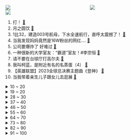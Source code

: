 <div >
	<a style="float:left;width:55%;" href = "https://github.com/anuraghazra/github-readme-stats">
	 <img src = "https://github-readme-stats.vercel.app/api?username=iuuuuuaena&theme=buefy&show_icons=true"/>
	</a>
	<a  style="float:right;width:45%" href = "https://github.com/anuraghazra/github-readme-stats">
	 <img  src="https://github-readme-stats.vercel.app/api/top-langs/?username=anuraghazra&layout=compact"/>
	</a>
	</div>

[![](https://img.shields.io/badge/jxd-@jxdgogogo.xyz-yellowgreen.svg)](https://www.jxdgogogo.xyz)<br>
1. 打！ [:link:](//www.bilibili.com/video/BV12u411u7wC) <br>
2. 月之圆饮 [:link:](//www.bilibili.com/video/BV15H4y1f7cU) <br>
3. 1比32，建造003号航母，下水全速航行，直呼太震撼了！ [:link:](//www.bilibili.com/video/BV1nH4y1f7RV) <br>
4. 当我发现妈妈竟然是16W粉丝的网红…. [:link:](//www.bilibili.com/video/BV12w411Y7KE) <br>
5. 公司要爆炸了 好难过 [:link:](//www.bilibili.com/video/BV1hw41117wh) <br>
6. 一种很新的大学室友：“霸道”室友！#李宗恒 [:link:](//www.bilibili.com/video/BV1Zw411h7Yv) <br>
7. 请不要在台球厅打高尔夫 [:link:](//www.bilibili.com/video/BV17F411U7UJ) <br>
8. 我叫柯蓝，是附近有名的名蒸蛋（4） [:link:](//www.bilibili.com/video/BV1sF411272i) <br>
9. 【英雄联盟】2023全球总决赛主题曲《登神》 [:link:](//www.bilibili.com/video/BV1am4y1V7vf) <br>
10. 当我带着亲生儿子跟女儿去逛展 [:link:](//www.bilibili.com/video/BV1aH4y1Z72Y) <br>
<details>
<summary>10 ~ 20</summary>

11. 各地人身上都有奇怪的bug [:link:](//www.bilibili.com/video/BV1g94y1h7mN) <br>
12. 你 快 死 啊 [:link:](//www.bilibili.com/video/BV1RN4y1Z7GX) <br>
13. 这是我玩过最抽象的宝可梦了 ④ [:link:](//www.bilibili.com/video/BV1BV411F7XN) <br>
14. 耗时三天三夜，我用1块钱的优势成功荣获了“世界第一” [:link:](//www.bilibili.com/video/BV16N4y1f7Rh) <br>
15. 我爸的所做作为，被央视找上门 [:link:](//www.bilibili.com/video/BV1XN4y1f7wz) <br>
16. 宿醉3.0 [:link:](//www.bilibili.com/video/BV1534y1V71S) <br>
17. 【warma】不要被可爱的外表欺骗了！【游戏杂谈/第三期】 [:link:](//www.bilibili.com/video/BV1bj411b7Ds) <br>
18. 呆呆傻傻坚果墙，木雕一个大聪明 [:link:](//www.bilibili.com/video/BV1iN411E7jh) <br>
19. 假期快乐家人们！ [:link:](//www.bilibili.com/video/BV1g94y1h7wi) <br>
</details>
<details>
<summary>19 ~ 20</summary>

20. 【泛式/剧情MAD】祝你幸福，这一次我没有『说谎 』......  （mygo/祥子） [:link:](//www.bilibili.com/video/BV1oG41127aM) <br>
21. 谷歌翻译（太太太太太好笑了） [:link:](//www.bilibili.com/video/BV1Vj411b7E1) <br>
22. 动捕演员竟然这样启动原神？！【曦曦鱼】 [:link:](//www.bilibili.com/video/BV18m4y137zb) <br>
23. 有地线差点被电死，视频看到一半你能猜到故障原因吗？ [:link:](//www.bilibili.com/video/BV1EH4y1Z7V8) <br>
24. cos饮月君在肯德基反客为主 [:link:](//www.bilibili.com/video/BV1DC4y157Sb) <br>
25. 《原神》过场动画-「为时尚早」 [:link:](//www.bilibili.com/video/BV1kw411m7TV) <br>
26. 画了4天，祝您生日快乐！ [:link:](//www.bilibili.com/video/BV1GN411E7ad) <br>
27. 吓得差点见到太奶了 [:link:](//www.bilibili.com/video/BV1Tu4y1t7Pz) <br>
28. 《 超 B 界 次 元 大 战 》 [:link:](//www.bilibili.com/video/BV1ZK4y1F764) <br>
</details>
<details>
<summary>28 ~ 30</summary>

29. 《明日方舟》主题曲【恶兆湍流】开放 限时纪念活动宣传pv [:link:](//www.bilibili.com/video/BV1eV411F7u9) <br>
30. 全国只有我在家躺着过十一吗？ [:link:](//www.bilibili.com/video/BV1fu4y1s7Wq) <br>
31. 反转来了！假助农？背景太假哥天价冬枣的回应！！ [:link:](//www.bilibili.com/video/BV1eN411n7tp) <br>
32. 重来一遍，我定能拯救我的心爱之人！ [:link:](//www.bilibili.com/video/BV1V34y1V78F) <br>
33. 前…前辈…请和我交往罢…❤️！ [:link:](//www.bilibili.com/video/BV1oh4y1z7RM) <br>
34. 猎杀时刻！ [:link:](//www.bilibili.com/video/BV14z4y1G7Lq) <br>
35. 你的爸爸是做什么的？哈哈哈哈笑噶了 [:link:](//www.bilibili.com/video/BV1LF41127oM) <br>
36. 啊？？B站是这么玩的啊 [:link:](//www.bilibili.com/video/BV1fw41117bB) <br>
37. 次数变时长？如果B站改版，对我们会有什么影响？ [:link:](//www.bilibili.com/video/BV1mr4y1f7hr) <br>
</details>
<details>
<summary>37 ~ 40</summary>

38. 消防战车——坦克篇 [:link:](//www.bilibili.com/video/BV1i8411C78W) <br>
39. 古人到底是怎么想到用泥巴铺在布料上的？香云纱制作技艺 [:link:](//www.bilibili.com/video/BV14z4y1G7WQ) <br>
40. 母亲的一句话，让他从学霸变成了“网瘾少年”… [:link:](//www.bilibili.com/video/BV148411C7uX) <br>
41. 童年的圣主 被我复活了！成龙历险记 圣主雕像加十二符咒 大鹏质检员 [:link:](//www.bilibili.com/video/BV1bC4y1o7WU) <br>
42. 双厨探店 |压力拉满！两个专业厨师一起探店到底有多恐怖！ [:link:](//www.bilibili.com/video/BV1WC4y1o72c) <br>
43. 你们为啥骗我啊！？？？ [:link:](//www.bilibili.com/video/BV1Wu4y1t787) <br>
44. 他们都不会记住我。 [:link:](//www.bilibili.com/video/BV1YC4y1o7vL) <br>
45. 20s｜夜上海 [:link:](//www.bilibili.com/video/BV1qj411t7q4) <br>
46. 越 传 越  离 谱 了 是 吧 [:link:](//www.bilibili.com/video/BV1fh4y1z7Pw) <br>
</details>
<details>
<summary>46 ~ 50</summary>

47. 雷佳音、于和伟、孙艺洲都来我们节目啦？【真的假的04】 [:link:](//www.bilibili.com/video/BV1Gh4y167Ry) <br>
48. 猫咪呼吸窘迫无法动弹，医生检查后发现肺部水肿整个肺已经白了#猫咪的迷惑行为 #萌宠计划 #科学养宠攻略 #猫咪 #宠物医生 [:link:](//www.bilibili.com/video/BV1Vw411a7XL) <br>
49. 疯了！找到这些《猫和老鼠》表情包的出处到底多难？竟然... [:link:](//www.bilibili.com/video/BV1Ju411g74J) <br>
50. 【原神生日会】你呀你呀 [:link:](//www.bilibili.com/video/BV1z8411y7Np) <br>
51. 擎天柱变形机器人！会跳舞还可以遥控！ [:link:](//www.bilibili.com/video/BV1Kw411a7ra) <br>
52. 高中生物基础与解法全集（涵盖所有）|长期更新|从零开始拯救所有学渣！ [:link:](//www.bilibili.com/video/BV1YC4y1o7E3) <br>
53. 刀名 感情 [:link:](//www.bilibili.com/video/BV1qF41127KW) <br>
54. 【祖玛/Zuma】【（中秋献礼）最新世界纪录！！！】【冒险模式】【37分09秒】 [:link:](//www.bilibili.com/video/BV1Xr4y1f7jo) <br>
55. 搭讪不可怕 谁怂谁尴尬 [:link:](//www.bilibili.com/video/BV15F411273d) <br>
</details>
<details>
<summary>55 ~ 60</summary>

56. 【TF家族】《恭喜你发现了宝藏》第二季——先导片：误入MBTI探究所 [:link:](//www.bilibili.com/video/BV16N411E7fE) <br>
57. 20个小时，1:1还原一乐拉面！ [:link:](//www.bilibili.com/video/BV1Mw411e7yc) <br>
58. 收纳玩明白了！藏玩阁三变机甲-猎影！ [:link:](//www.bilibili.com/video/BV1534y1V7bc) <br>
59. 10个打工人变态神器，我打算节后偷偷用起来 [:link:](//www.bilibili.com/video/BV1n84y1U7d7) <br>
60. 出来露营硬生生被我们干成了大排档！ [:link:](//www.bilibili.com/video/BV1Ru4y1s7FY) <br>
61. 一个寝室住不出来两种人！ [:link:](//www.bilibili.com/video/BV1K8411C7aw) <br>
62. Minecraft：那可是我最好的伙伴！ [:link:](//www.bilibili.com/video/BV1Au4y1t7bn) <br>
63. 感谢这游戏，平均了我和朋友的智商！ [:link:](//www.bilibili.com/video/BV1iB4y1f77c) <br>
64. 大口吃 [:link:](//www.bilibili.com/video/BV1BN4y1f7tc) <br>
</details>
<details>
<summary>64 ~ 70</summary>

65. 跟踪狂 [:link:](//www.bilibili.com/video/BV188411C7K8) <br>
66. 大吉大利，今晚吃鸡 [:link:](//www.bilibili.com/video/BV1N34y1V7PL) <br>
67. 让我疯狂自律的一段话： [:link:](//www.bilibili.com/video/BV1N84y1S7Ja) <br>
68. 玩网上爆火的情侣挑战，输给女朋友600多万？？？ [:link:](//www.bilibili.com/video/BV15H4y1f78z) <br>
69. 臂力棒挑战一下一块钱？我能做到他破产 [:link:](//www.bilibili.com/video/BV1jF41127dr) <br>
70. 心机之蛙一直摸你肚子 [:link:](//www.bilibili.com/video/BV1P94y1h7EB) <br>
71. 自 信 音 游 fu 2.0 [:link:](//www.bilibili.com/video/BV1GF411U7sP) <br>
72. 八重神子的奉茶你敢喝吗？ [:link:](//www.bilibili.com/video/BV1qH4y1Z78x) <br>
73. 如果信念有颜色，那一定是中国红🇨🇳 [:link:](//www.bilibili.com/video/BV1dw41117GA) <br>
</details>
<details>
<summary>73 ~ 80</summary>

74. 没有一句是废话 [:link:](//www.bilibili.com/video/BV1p94y1h7ay) <br>
75. 探秘杭州亚运会！中国冠军！一顿16个菜！都吃些什么？ [:link:](//www.bilibili.com/video/BV1YV411F76T) <br>
76. 用激光笔逗楼下6只猫 [:link:](//www.bilibili.com/video/BV1kp4y1c7Fb) <br>
77. 面试官求我别走 [:link:](//www.bilibili.com/video/BV1nh4y167uY) <br>
78. B站减速带，每一个动作都是心头爱 [:link:](//www.bilibili.com/video/BV1Gj411b7ed) <br>
79. 沉浸式体验当芭蕾舞演员～别赞！要脸！ [:link:](//www.bilibili.com/video/BV1Uh4y1h7Wn) <br>
80. 学也学不过，跑也跑不过 [:link:](//www.bilibili.com/video/BV1a84y1S7u9) <br>
81. 还记得它吗，原来被爱会疯狂长出血肉是真的 [:link:](//www.bilibili.com/video/BV1nw411272J) <br>
82. 你舔了女神足足七年，她却爱答不理，如今终于找到自己的宝藏女孩 [:link:](//www.bilibili.com/video/BV1RC4y157Kk) <br>
</details>
<details>
<summary>82 ~ 90</summary>

83. 被日本封了十年的女演员，如今拍了一部只有成年人才能看懂的电影《鱼之子》，太治愈了！ [:link:](//www.bilibili.com/video/BV1dw41117bn) <br>
84. 面基遇到美式男怎么处理？ [:link:](//www.bilibili.com/video/BV1up4y1c772) <br>
85. 最“短命”的网红小吃，曾经排队疯抢，现在怎么样了？？？ [:link:](//www.bilibili.com/video/BV1gV411w7UM) <br>
86. “优雅永不过时” [:link:](//www.bilibili.com/video/BV1QN411E7ZZ) <br>
87. 87年的时候，一名佛罗里达州的男子挑战“尾崎八项” [:link:](//www.bilibili.com/video/BV1Y84y1U7i9) <br>
88. 和平年代的守护神 [:link:](//www.bilibili.com/video/BV15H4y1f76R) <br>
89. 我做梦都不敢离河野华这么近 [:link:](//www.bilibili.com/video/BV1am4y137o6) <br>
90. 旅行拍照心机app｜拯救废片 高清有氛围的秘密！ [:link:](//www.bilibili.com/video/BV1NH4y1Z7xm) <br>
91. 你是一滩男猫咪，不可以叫的这么嗲 [:link:](//www.bilibili.com/video/BV1Dw411175D) <br>
</details>
<details>
<summary>91 ~ 100</summary>

92. 三个打一个被反杀，会不会玩！ [:link:](//www.bilibili.com/video/BV1kH4y1Z7EE) <br>
93. 看一眼就头皮发麻，这才是真正的中式恐怖美学，直击灵魂！ [:link:](//www.bilibili.com/video/BV1jm4y1V76x) <br>
94. 短发 [:link:](//www.bilibili.com/video/BV14u4y1t7y1) <br>
95. 细节决定成败，动画名场面复刻教学 [:link:](//www.bilibili.com/video/BV1WC4y1o7og) <br>
96. “哦～待会吃席你跟狗坐一桌” [:link:](//www.bilibili.com/video/BV16m4y137U2) <br>
97. 大一刚开学 VS 开学一年后 [:link:](//www.bilibili.com/video/BV1P84y1m7Mj) <br>
98. 《如此过年》                                   #杨晓艺#李宗恒#张智超 [:link:](//www.bilibili.com/video/BV1sF41127mD) <br>
99. 我就不信用这水桶落地水还能摔死？ [:link:](//www.bilibili.com/video/BV1hp4y1c7rM) <br>
100. 为祖国庆生，晚到也是到 [:link:](//www.bilibili.com/video/BV1t84y1S7WE) <br>
</details>
